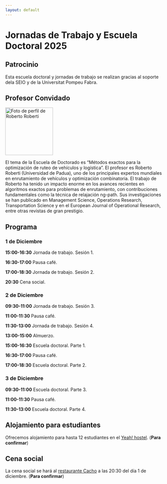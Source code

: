 ```yaml
---
layout: default
---
```


# Jornadas de Trabajo y Escuela Doctoral 2025

## Patrocinio

Esta escuela doctoral y jornadas de trabajo se realizan gracias al soporte dela SEIO y de la Universitat Pompeu Fabra.

## Profesor Convidado

<a href="/assets/Roberto_Roberti.jpeg"><img height="150px" src="/assets/Roberto_Roberti.jpeg" alt="Foto de perfil de Roberto Roberti"/></a>

El tema de la Escuela de Doctorado es “Métodos exactos para la optimización de ruteo de vehículos y logística”.
El profesor es Roberto Roberti (Universidad de Padua), uno de los principales expertos mundiales en enrutamiento de vehículos y optimización combinatoria.
El trabajo de Roberto ha tenido un impacto enorme en los avances recientes en algoritmos exactos para problemas de enrutamiento, con contribuciones fundamentales como la técnica de relajación ng-path.
Sus investigaciones se han publicado en Management Science, Operations Research, Transportation Science y en el European Journal of Operational Research, entre otras revistas de gran prestigio.

## Programa

### 1 de Diciembre

**15:00-16:30** Jornada de trabajo. Sesión 1.

**16:30-17:00** Pausa café.

**17:00-18:30** Jornada de trabajo. Sesión 2.

**20:30** Cena social.

### 2 de Diciembre

**09:30-11:00** Jornada de trabajo. Sesión 3.

**11:00-11:30** Pausa café.

**11:30-13:00** Jornada de trabajo. Sesión 4.

**13:00-15:00** Almuerzo.

**15:00-16:30** Escuela doctoral. Parte 1.

**16:30-17:00** Pausa café.

**17:00-18:30** Escuela doctoral. Parte 2.

### 3 de Diciembre

**09:30-11:00** Escuela doctoral. Parte 3.

**11:00-11:30** Pausa café.

**11:30-13:00** Escuela doctoral. Parte 4.

## Alojamiento para estudiantes

Ofrecemos alojamiento para hasta 12 estudiantes en el [Yeah! hostel](https://yeahostels.com/). (**Para confirmar**)

## Cena social

La cena social se hará al [restaurante Cacho](https://wearecacho.com/) a las 20:30 del día 1 de diciembre. (**Para confirmar**)